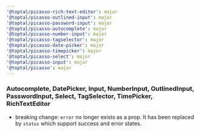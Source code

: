 ```yaml
---
'@toptal/picasso-rich-text-editor': major
'@toptal/picasso-outlined-input': major
'@toptal/picasso-password-input': major
'@toptal/picasso-autocomplete': major
'@toptal/picasso-number-input': major
'@toptal/picasso-tagselector': major
'@toptal/picasso-date-picker': major
'@toptal/picasso-timepicker': major
'@toptal/picasso-select': major
'@toptal/picasso-input': major
'@toptal/picasso': major
---
```


### Autocomplete, DatePicker, Input, NumberInput, OutlinedInput, PasswordInput, Select, TagSelector, TimePicker, RichTextEditor

- breaking change: `error` no longer exists as a prop. It has been replaced by `status` which support success and error states.
